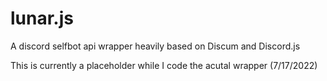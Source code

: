 # lunar.js
A discord selfbot api wrapper heavily based on Discum and Discord.js

This is currently a placeholder while I code the acutal wrapper (7/17/2022)
